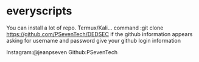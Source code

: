 # everyscripts
You can install a lot of repo. Termux/Kali...    command :git clone https://github.com/PSevenTech/DEDSEC 
if the github information appears asking for username and password give your github login information 

Instagram:@jeanpseven
Github:PSevenTech